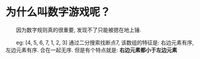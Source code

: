 # 为什么叫数字游戏呢？  
&emsp;&emsp;因为数字规则真的很重要, 发现不了只能被摁在地上锤.  

&emsp;&emsp;eg: [4, 5, 6, 7, 1, 2, 3] 通过二分搜索找断点7, 该数组的特征是: 右边元素有序, 左边元素有序. 合在一起无序. 但是有个特点就是: **右边元素都小于左边元素**  

```

```
